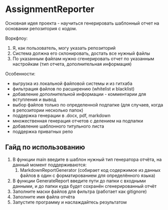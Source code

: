 # AssignmentReporter

Основная идея проекта - научиться генерировать шаблонный отчет на основании репозитория с кодом.

Воркфлоу:
1. Я, как пользователь, могу указать репозиторий
2. Система должна его склонировать, достать все нужный файлы
3. По указанным файлам нужно сгенерировать отчет по указанным настройкам (тип отчета, дополнительная информация)

Особенности:
- выгрузка из локальной файловой системы и из гитхаба
- фильтрация файлов по расширению (whitelist и blacklist)
- добавление дополнительной информации - комментарии для вступления и вывод
- выбор файлов только по определенной подпапке (для случаев, когда в репозитории несколько папок)
- поддержка генерации в .docx, pdf, markdown
- множественная генерация отчетов с делением на подпапки
- добавление шаблонного титульного листа
- поддержка приватных репо

## Гайд по использованию
1. В функции main введите в шаблон нужный тип генератора отчёта, на данный момент поддерживаются:
   1. MarkdownReportGenerator (собирает код содержимое из данных файлов в 
      один с форматированием для определённого языка)
2. В функции GenerateReport введите пути до папки с входными данными, и до
   папки куда будет сохранён сгенерированный отчёт
3. Заполните маски файлов для фильтра (работает как gitignore)
4. Заполните имя файла отчёта
5. Запустите программу и наслаждайтесь результатом
   